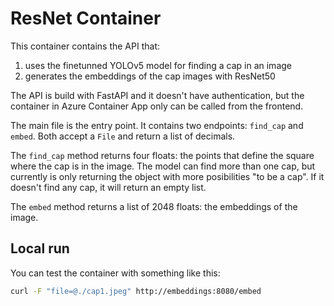 # ResNet Container

This container contains the API that:

1. uses the finetunned YOLOv5 model for finding a cap in an image
1. generates the embeddings of the cap images  with ResNet50 

The API is build with FastAPI and it doesn't have authentication, but the
container in Azure Container App only can be called from the frontend.

The main file is the entry point. It contains two endpoints: `find_cap` and  `embed`.
Both accept a `File` and return a list of decimals.

The `find_cap` method returns four floats: the points that define the square
where the cap is in the image. The model can find more than one cap, but
currently is only returning the object with more posibilities "to be a cap".
If it doesn't find any cap, it will return an empty list.

The `embed` method returns a list of 2048 floats: the embeddings of the image. 


## Local run

You can test the container with something like this:

```bash
curl -F "file=@./cap1.jpeg" http://embeddings:8080/embed
```
